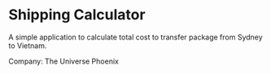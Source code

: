 # Shipping Calculator

A simple application to calculate total cost to transfer package from Sydney to Vietnam.

Company: The Universe Phoenix
